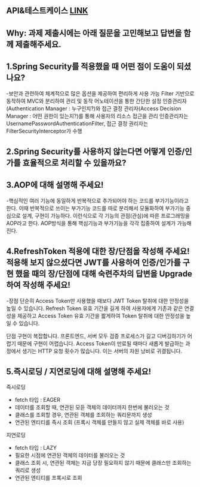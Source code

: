## API&테스트케이스 [LINK](https://docs.google.com/spreadsheets/d/16m9RGblVgYA5vwvS9IT523fcfl0eii1AEGjc0mcoAHM/edit?usp=sharing)



## Why: 과제 제출시에는 아래 질문을 고민해보고 답변을 함께 제출해주세요.

## 1.Spring Security를 적용했을 때 어떤 점이 도움이 되셨나요?
-보안과 관련하여 체계적으로 많은 옵션을 제공하여 편리하게 사용 가능
Filter 기반으로 동작하여 MVC와 분리하여 관리 및 동작
어노테이션을 통한 간단한 설정
인증관리자(Authentication Manager : 누구인지?)와 접근 결정 관리자(Access Decision Manager : 어떤 권한이 있는지?)를 통해 사용자의 리소스 접근을 관리
인증관리자는 UsernamePasswordAuthenticationFilter, 접근 결정 권리자는 FilterSecurityInterceptor가 수행




## 2.Spring Security를 사용하지 않는다면 어떻게 인증/인가를 효율적으로 처리할 수 있을까요?



## 3.AOP에 대해 설명해 주세요!
-핵심적인 여러 기능에 동일하게 반복적으로 추가되어야 하는 코드를 부가기능이라고 한다. 이때 반복적으로 쓰이는 부가기능 코드를 따로 분리해서 모듈화하여 부가기능 중심으로 설계, 구현이 가능하다. 이런식으로 각 기능의 관점(관심)에 따른 프로그래밍을 AOP라고 한다. AOP방식을 통해 핵심기능과 부가기능을 각각 집중하여 설계가 가능해진다.



## 4.RefreshToken 적용에 대한 장/단점을 작성해 주세요! 적용해 보지 않으셨다면 JWT를 사용하여 인증/인가를 구현 했을 때의 장/단점에 대해 숙련주차의 답변을 Upgrade 하여 작성해 주세요!
-장점
단순히 Access Token만 사용했을 때보다 JWT Token 탈취에 대한 안정성을 높일 수 있습니다.
Refresh Token 유효 기간을 길게 하여 사용자에게 기존과 같은 연결성을 제공하고 Access Token 유효 기간을 짧게하여 Token 탈취에 대한 안정성을 높일 수 있습니다.

단점
구현이 복잡합니다. 프론트엔드, 서버 모두 검증 프로세스가 길고 디버깅하기가 어렵기 때문에 구현이 어렵습니다.
Access Token이 만료될 때마다 새롭게 발급하는 과정에서 생기는 HTTP 요청 횟수가 많습니다. 이는 서버의 자원 낭비로 귀결됩니다.


## 5.즉시로딩 / 지연로딩에 대해 설명해 주세요!
즉시로딩
- fetch 타입 : EAGER
- 데이터를 조회할 때, 연관된 모듣 객체의 데이터까지 한번에 불러오는 것
- 클래스를 조회할 경우, 연관된 객체를 조회하는 쿼리문까지 생성
- 연관된 엔티티를 즉시 조회 (프록시 객체를 만들지 않고 실제 객체를 바로 사용)

지연로딩
- fetch 타입 : LAZY
- 필요한 시점에 연관된 객체의 데이터를 불러오는 것
- 클래스 조회 시, 연관된 객체는 지금 당장 필요하지 않기 때문에 클래스만 조회하는 쿼리로 생성
- 연관된 엔티티를 프록시로 조회

